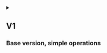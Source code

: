 <details>
<summary>

## V1
### Base version, simple operations

</summary>

## {{anon}}
1. {{as_an}} view all public parts, that is I can search across the site or get data via open API
2. {{as_an}} view any detailed information of any part, that is I can either send a request via API or open information about part on website
3. {{as_an}} view any public drone, that is I can view only drones, that are made of official, public parts

----
## {{user}}
1. {{as_u}} do everything {{anon}} does 
2. {{as_u}} login, so that I can use all functionality of website
3. {{as_u}} logout
4. {{as_u}} register new account
5. {{as_u}} create any drone Part, that I can add to my own Drone
6. {{as_u}} create Drone from either public or my own Parts
7. {{as_u}} update any of my drone Parts
8. {{as_u}} delete any of my drone Parts
9. {{as_u}} view any Part, so that I could filter public and private and see warnings if viewed Part is not official
10. {{as_u}} view any Drone, so that I could filter public and private and see warnings if viewed Drone is not official

---- 
## {{admin}}
1. {{as_ad}} do everything {{user}} does 
2. {{as_ad}} use Django admin website do manage database
3. {{as_ad}} update any part, that is I can make part public
4. {{as_ad}} delete any part
5. {{as_ad}} update any drone, that is I can make drone public
6. {{as_ad}} delete any drone
7. {{as_ad}} update any user
8. {{as_ad}} delete any user

</details>